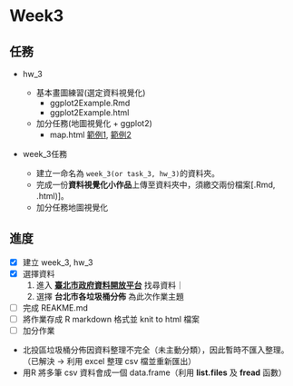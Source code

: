 # Week3

## 任務 
- hw_3
    - 基本畫圖練習(選定資料視覺化)
        - ggplot2Example.Rmd
        - ggplot2Example.html
    - 加分任務(地圖視覺化 + ggplot2)
        - map.html [範例1](https://howardchao.github.io/CSX_RProject_Spring_2018/week_3/task_3/NewTaipeiCity_Ubike/Ubike.html), [範例2](https://howardchao.github.io/CSX_RProject_Spring_2018/week_3/task_3/Taipei_Hotspot_location/Taipei_Hotspot_location.html)

- week_3任務
    - 建立一命名為 `week_3(or task_3, hw_3)`的資料夾。
    - 完成一份**資料視覺化小作品**上傳至資料夾中，須繳交兩份檔案[.Rmd, .html)]。
    - 加分任務地圖視覺化

## 進度

- [x] 建立 week_3, hw_3
- [x] 選擇資料
    1. 進入 **[臺北市政府資料開放平台](https://data.taipei/index)** 找尋資料｜
    2. 選擇 **台北市各垃圾桶分佈** 為此次作業主題
- [ ] 完成 REAKME.md 
- [ ] 將作業存成 R markdown 格式並 knit to html 檔案
- [ ] 加分作業

* 北投區垃圾桶分佈因資料整理不完全（未主動分類），因此暫時不匯入整理。（已解決 -> 利用 excel 整理 csv 檔並重新匯出）
* 用R 將多筆 csv 資料會成一個 data.frame（利用 **list.files** 及 **fread** 函數）
